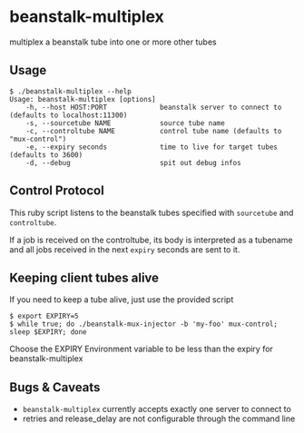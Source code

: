 beanstalk-multiplex
===================

multiplex a beanstalk tube into one or more other tubes

## Usage

```
$ ./beanstalk-multiplex --help
Usage: beanstalk-multiplex [options]
    -h, --host HOST:PORT             beanstalk server to connect to (defaults to localhost:11300)
    -s, --sourcetube NAME            source tube name
    -c, --controltube NAME           control tube name (defaults to "mux-control")
    -e, --expiry seconds             time to live for target tubes (defaults to 3600)
    -d, --debug                      spit out debug infos
```

## Control Protocol

This ruby script listens to the beanstalk tubes specified with `sourcetube` and `controltube`.

If a job is received on the controltube, its body is interpreted as a tubename and all jobs received in the next `expiry` seconds are sent to it.

## Keeping client tubes alive

If you need to keep a tube alive, just use the provided script

    $ export EXPIRY=5
    $ while true; do ./beanstalk-mux-injector -b 'my-foo' mux-control; sleep $EXPIRY; done
    
Choose the EXPIRY Environment variable to be less than the expiry for beanstalk-multiplex

## Bugs & Caveats

   * `beanstalk-multiplex` currently accepts exactly one server to connect to
   * retries and release_delay are not configurable through the command line